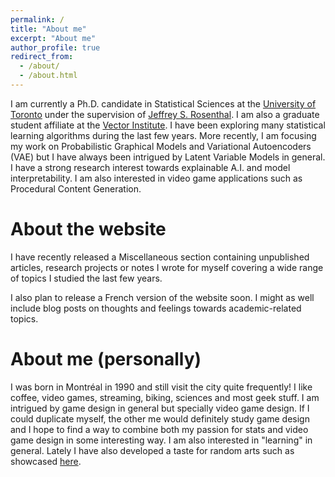 ```yaml
---
permalink: /
title: "About me"
excerpt: "About me"
author_profile: true
redirect_from: 
  - /about/
  - /about.html
---
```



I am currently a Ph.D. candidate in Statistical Sciences at the [University of Toronto](http://www.utstat.utoronto.ca) under the supervision of [Jeffrey S. Rosenthal](http://probability.ca/jeff/). I am also a graduate student affiliate at the [Vector Institute](https://vectorinstitute.ai). I have been exploring many statistical learning algorithms during the last few years. More recently, I am focusing my work on Probabilistic Graphical Models and Variational Autoencoders (VAE) but I have always been intrigued by Latent Variable Models in general. I have a strong research interest towards explainable A.I. and model interpretability. I am also interested in video game applications such as Procedural Content Generation.


About the website
=====

I have recently released a Miscellaneous section containing unpublished articles, research projects or notes I wrote for myself covering a wide range of topics I studied the last few years.

I also plan to release a French version of the website soon. I might as well include blog posts on thoughts and feelings towards academic-related topics.

About me (personally)
=====

I was born in Montréal in 1990 and still visit the city quite frequently! I like coffee, video games, streaming, biking, sciences and most geek stuff. I am intrigued by game design in general but specially video game design. If I could duplicate myself, the other me would definitely study game design and I hope to find a way to combine both my passion for stats and video game design in some interesting way. I am also interested in "learning" in general. Lately I have also developed a taste for random arts such as showcased [here](http://art-aleatoire.com). 
